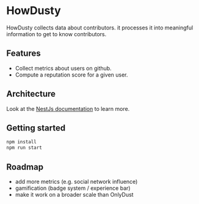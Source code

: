 # HowDusty

HowDusty collects data about contributors. it processes it into meaningful information to get to know contributors.

## Features

- Collect metrics about users on github.
- Compute a reputation score for a given user.

## Architecture

Look at the [NestJs documentation](https://docs.nestjs.com/) to learn more.

## Getting started

```bash
npm install
npm run start
```

## Roadmap

- add more metrics (e.g. social network influence)
- gamification (badge system / experience bar)
- make it work on a broader scale than OnlyDust

